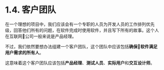 # 1.4. 客户团队

在一个理想的项目中，我们应该会有一个专职的人员为开发人员的工作排列优先级，回答他们所有的问题，在软件完成时使用软件，并且写下所有的故事。这个人在互联网公司一般来说是产品经理。

不过，我们依然要想办法组建一个客户团队，这个团队中应该包括**确保软件满足用户需求的所有人**。

这意味着这个客户团队应该包括**产品经理**、**测试人员**、**实际用户**和**交互设计师**。